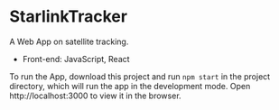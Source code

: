 # StarlinkTracker
A Web App on satellite tracking.
- Front-end: JavaScript, React

To run the App, download this project and run `npm start` in the project directory, which will run the app in the development mode. Open http://localhost:3000 to view it in the browser.
